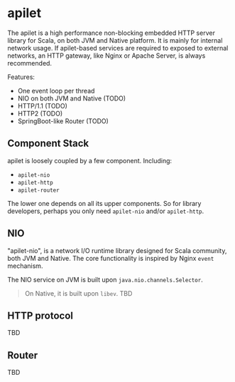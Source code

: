 # apilet

The apilet is a high performance non-blocking embedded HTTP server library for Scala, on both JVM and Native platform. It is mainly for internal network usage. If apilet-based services are required to exposed to external networks, an HTTP gateway, like Nginx or Apache Server, is always recommended. 

Features:
* One event loop per thread
* NIO on both JVM and Native (TODO)
* HTTP/1.1 (TODO)
* HTTP2 (TODO)
* SpringBoot-like Router (TODO)

## Component Stack

apilet is loosely coupled by a few component. Including:
* `apilet-nio`
* `apilet-http`
* `apilet-router`

The lower one depends on all its upper components. So for library developers, perhaps you only need `apilet-nio` and/or `apilet-http`.

## NIO 

"apilet-nio", is a network I/O runtime library designed for Scala community, both JVM and Native. The core functionality is inspired by Nginx `event` mechanism.

The NIO service on JVM is built upon `java.nio.channels.Selector`. 

> On Native, it is built upon `libev`.
> TBD

## HTTP protocol

TBD

## Router

TBD

